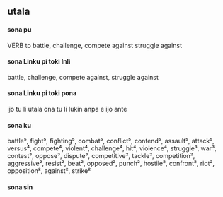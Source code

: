 ## utala

#### sona pu

VERB to battle, challenge, compete against struggle against

#### sona Linku pi toki Inli

battle, challenge, compete against, struggle against

#### sona Linku pi toki pona

ijo tu li utala ona tu li lukin anpa e ijo ante

#### sona ku

battle⁵, fight⁵, fighting⁵, combat⁵, conflict⁵, contend⁵, assault⁵, attack⁵, versus⁴, compete⁴, violent⁴, challenge⁴, hit⁴, violence⁴, struggle³, war³, contest³, oppose³, dispute³, competitive², tackle², competition², aggressive², resist², beat², opposed², punch², hostile², confront², riot², opposition², against², strike²

#### sona sin

